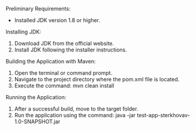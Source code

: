 Preliminary Requirements:
- Installed JDK version 1.8 or higher.

Installing JDK:
1. Download JDK from the official website.
2. Install JDK following the installer instructions.

Building the Application with Maven:
1. Open the terminal or command prompt.
2. Navigate to the project directory where the pom.xml file is located.
3. Execute the command: mvn clean install

Running the Application:
1. After a successful build, move to the target folder.
2. Run the application using the command: java -jar test-app-sterkhovav-1.0-SNAPSHOT.jar